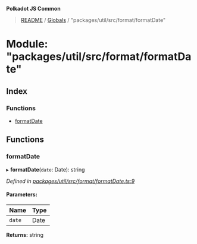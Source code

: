 **Polkadot JS Common**

> [README](../README.md) / [Globals](../globals.md) / "packages/util/src/format/formatDate"

# Module: "packages/util/src/format/formatDate"

## Index

### Functions

* [formatDate](_packages_util_src_format_formatdate_.md#formatdate)

## Functions

### formatDate

▸ **formatDate**(`date`: Date): string

*Defined in [packages/util/src/format/formatDate.ts:9](https://github.com/polkadot-js/common/blob/bd1735ca/packages/util/src/format/formatDate.ts#L9)*

#### Parameters:

Name | Type |
------ | ------ |
`date` | Date |

**Returns:** string
